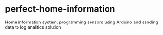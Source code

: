 # perfect-home-information
Home information system, programming sensors using Arduino and sending data to log analitics solution
